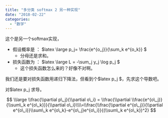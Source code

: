 ```yaml
---
title: "多分类 softmax 2 另一种实现"
date: "2018-02-22"
categories: 
  - "数学"
---
```


这个是另一个softmax实现，

- 假设概率是 ： $latex \\large p\_j= \\frac{e^{o\_j}}{\\sum\_k e^{o\_k}} $
    - 分母还是求和。
- 损失函数为 ： $latex \\large L = -\\sum\_j y\_j \\log p\_j $
    - 这个损失函数怎么来的？好像不对啊。

我们还是要对损失函数用递归下降法，但看到个$latex p\_j $，先求这个导数吧。

对$latex p\_j 求导。

$$ \\large \\frac{\\partial p\_j}{\\partial o\_i} = \\frac{\\partial \\frac{e^{o\_j}}{\\sum\_k e^{o\_k}}}{\\partial o\_i}\\\\=\\frac{\\frac{\\partial e^{o\_j}}{\\partial e^{o\_i}}\\sum\_k e^{o\_k}-e^{o\_j}e^{o\_i}}{(\\sum\_k e^{o\_k})^2} $$
